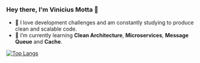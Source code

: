 ### Hey there, I'm Vinicius Motta 👋

- :rocket: I love development challenges and am constantly studying to produce clean and scalable code.
- :telescope: I’m currently learning **Clean Architecture**, **Microservices**, **Message Queue** and **Cache**.

[![Top Langs](https://github-readme-stats.vercel.app/api/top-langs/?username=vmotta8&layout=compact)](https://github.com/anuraghazra/github-readme-stats)
